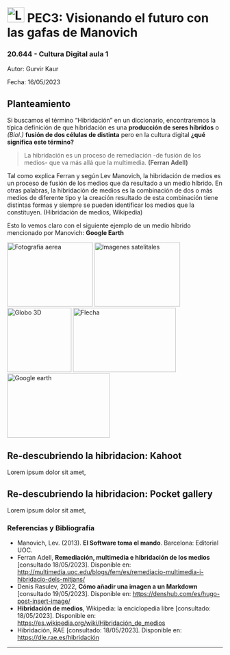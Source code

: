 # <image src="/img/Logo_blau_uoc.png" alt="Logo de UOC" width="40px" height="35px" margin="0px"> PEC3: Visionando el futuro con las gafas de Manovich  

### 20.644 - Cultura Digital aula 1 


Autor: Gurvir Kaur

Fecha: 16/05/2023

## Planteamiento

Si buscamos el término “Hibridación” en un diccionario, encontraremos la típica definición de que hibridación es una **producción de seres híbridos** o *(Biol.)* **fusión de dos células de distinta** pero en la cultura digital **¿qué significa este término?**

 >La hibridación es un proceso de remediación -de fusión de los medios- que va más allá que la multimedia. **(Ferran Adell)**

Tal como explica Ferran y según Lev Manovich, la hibridación de medios es un proceso de fusión de los medios que da resultado a un medio híbrido. En otras palabras, la hibridación de medios es la combinación de dos o más medios de diferente tipo y la creación resultado de esta combinación tiene distintas formas y siempre se pueden identificar los medios que la constituyen. (Hibridación de medios, Wikipedia)

Esto lo vemos claro con el siguiente ejemplo de un medio híbrido mencionado por Manovich: **Google Earth**

<image src="/img/fotografia_aerea.jpg" alt="Fotografia aerea" width="200px" height="150px" caption="blog.foto24.com"> <image src="/img/imagenes_satelitales.jpg" alt="Imagenes satelitales" width="200px" height="150px" caption="agrawdata.com"> <image src="/img/globe_3D.png" alt="Globo 3D" width="150px" height="150px" caption="freepik.es"> <image src="/img/arrow.png" alt="Flecha" width="240px" height="150px" caption=""> <image src="/img/Google_Earth.jpg" alt="Google earth" width="240px" height="150px" caption="lavanguardia.com">





## Re-descubriendo la hibridacion: Kahoot

Lorem ipsum dolor sit amet, 



## Re-descubriendo la hibridacion: Pocket gallery

Lorem ipsum dolor sit amet, 


### Referencias y Bibliografía

* Manovich, Lev. (2013). **El Software toma el mando**. Barcelona: Editorial UOC.
* Ferran Adell, **Remediación, multimedia e hibridación de los medios** [consultado 18/05/2023]. Disponible en: http://multimedia.uoc.edu/blogs/fem/es/remediacio-multimedia-i-hibridacio-dels-mitjans/
* Denis Rasulev, 2022, **Cómo añadir una imagen a un Markdown** [consultado 19/05/2023]. Disponible en: https://denshub.com/es/hugo-post-insert-image/
* **Hibridación de medios**, Wikipedia: la enciclopedia libre [consultado: 18/05/2023]. Disponible en: https://es.wikipedia.org/wiki/Hibridación_de_medios
* Hibridación, RAE [consultado: 18/05/2023]. Disponible en: https://dle.rae.es/hibridación


----
